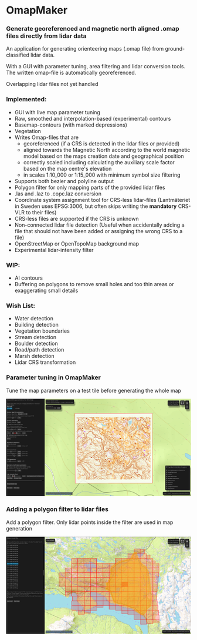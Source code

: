 # OmapMaker
### Generate georeferenced and magnetic north aligned .omap files directly from lidar data

An application for generating orienteering maps (.omap file) from ground-classified lidar data.

With a GUI with parameter tuning, area filtering and lidar conversion tools.
The written omap-file is automatically georeferenced.

Overlapping lidar files not yet handled

### Implemented:
- GUI with live map parameter tuning
- Raw, smoothed and interpolation-based (experimental) contours
- Basemap-contours (with marked depressions)
- Vegetation
- Writes Omap-files that are 
    - georeferenced (if a CRS is detected in the lidar files or provided)
    - aligned towards the Magnetic North according to the world magnetic model based on the maps creation date and geographical position
    - correctly scaled including calculating the auxiliary scale factor based on the map centre's elevation
    - in scales 1:10_000 or 1:15_000 with minimum symbol size filtering
- Supports both bezier and polyline output
- Polygon filter for only mapping parts of the provided lidar files
- .las and .laz to .copc.laz conversion
- Coordinate system assignment tool for CRS-less lidar-files (Lantmäteriet in Sweden uses EPSG:3006, but often skips writing the __mandatory__ CRS-VLR to their files)
- CRS-less files are supported if the CRS is unknown
- Non-connected lidar file detection (Useful when accidentally adding a file that should not have been added or assigning the wrong CRS to a file)
- OpenStreetMap or OpenTopoMap background map
- Experimental lidar-intensity filter

### WIP:
- AI contours
- Buffering on polygons to remove small holes and too thin areas or exaggerating small details

### Wish List:
- Water detection
- Building detection
- Vegetation boundaries
- Stream detection
- Boulder detection
- Road/path detection
- Marsh detection
- Lidar CRS transformation

### Parameter tuning in OmapMaker
Tune the map parameters on a test tile before generating the whole map

![Parameter tuning in OmapMaker](./images/parameter_tuning.png)

### Adding a polygon filter to lidar files
Add a polygon filter. Only lidar points inside the filter are used in map generation

![Polygon filter in OmapMaker](./images/polygon_filter.png)